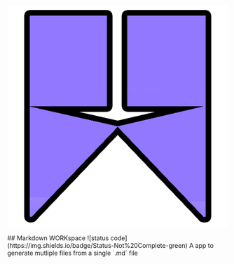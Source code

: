 <p align="center">

<img src="https://github.com/SGI-CAPP-AT2/Markdown_workspace/blob/main/public/assets/logo.512.png?raw=true"/>

</p>
## Markdown WORKspace ![status code](https://img.shields.io/badge/Status-Not%20Complete-green)
A app to generate mutliple files from a single `.md` file
